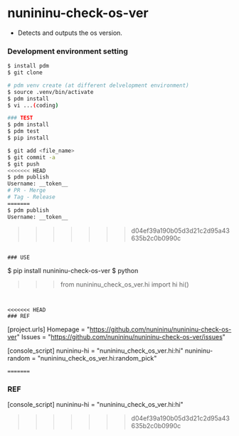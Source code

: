 # nunininu-check-os-ver
 - Detects and outputs the os version. 
 
### Development environment setting
```bash
$ install pdm
$ git clone

# pdm venv create (at different delvelopment environment)
$ source .venv/bin/activate
$ pdm install
$ vi ...(coding)

### TEST
$ pdm install
$ pdm test
$ pip install

$ git add <file_name>
$ git commit -a
$ git push
<<<<<<< HEAD
$ pdm publish
Username: __token__
# PR - Merge
# Tag - Release
=======
$ pdm publish 
Username: __token__
```

>>>>>>> d04ef39a190b05d3d21c2d95a43635b2c0b0990c
```

### USE
``` 
$ pip install nunininu-check-os-ver
$ python
>>> from nunininu_check_os_ver.hi import hi
>>> hi()
```


<<<<<<< HEAD
### REF
```
[project.urls]
Homepage = "https://github.com/nunininu/nunininu-check-os-ver"
Issues = "https://github.com/nunininu/nunininu-check-os-ver/issues"

[console_script]
nunininu-hi = "nunininu_check_os_ver.hi:hi"
nunininu-random = "nunininu_check_os_ver.hi:random_pick"
```
=======
```
### REF

[console_script]
nunininu-hi = "nunininu_check_os_ver.hi:hi"
>>>>>>> d04ef39a190b05d3d21c2d95a43635b2c0b0990c
